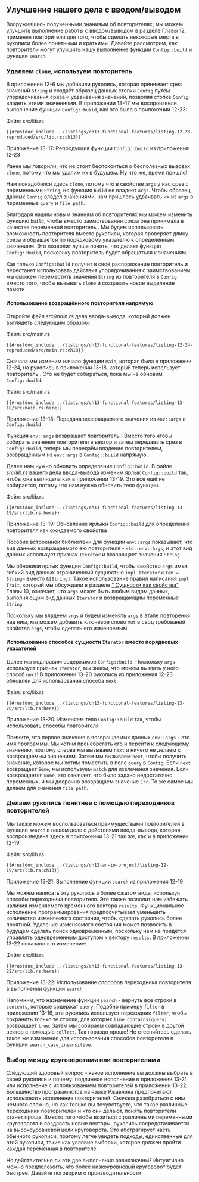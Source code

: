## Улучшение нашего дела с вводом/выводом

Вооружившись полученными знаниями об повторителях, мы можем улучшить выполнение работы с вводом/выводом в разделе Главы 12, применяя повторители для того, чтобы сделать некоторые места в рукописи более понятными и краткими. Давайте рассмотрим, как повторители могут улучшить нашу выполнение функции `Config::build` и функции `search`.

### Удаляем `clone`, используем повторитель 

В приложении 12-6 мы добавили рукопись, которая принимает срез значений `String` и создаёт образец данных стопки `Config` путём упорядочивания среза и удваивания значений, позволяя стопке `Config` владеть этими значениями. В приложении 13-17 мы воспроизвели выполнение функции `Config::build`, как это было в приложении 12-23:

<span class="filename">Файл: src/lib.rs</span>

```rust,ignore
{{#rustdoc_include ../listings/ch13-functional-features/listing-12-23-reproduced/src/lib.rs:ch13}}
```

<span class="caption">Приложение 13-17: Репродукция функции <code>Config::build</code> из приложения 12-23</span>

Ранее мы говорили, что не стоит беспокоиться о бесполезных вызовах `clone`, потому что мы удалим их в будущем. Ну что же, время пришло!

Нам понадобился здесь `clone`, потому что в свойстве `args` у нас срез с переменными `String`, но функция `build` не владеет `args`. Чтобы образец данных `Config` владел значениями, нам пришлось удваивать их из `args` в переменные `query` и `file_path`.

Благодаря нашим новым знаниям об повторителях мы можем изменить функцию `build`, чтобы вместо заимствования среза она принимала в качестве переменной повторитель . Мы будем использовать возможность повторителя вместо рукописи, которая проверяет длину среза и обращается по порядковому указателю к определённым значениям. Это позволит лучше понять, что делает функция `Config::build`, поскольку повторитель будет обращаться к значениям.

Как только `Config::build` получит в своё распоряжение повторитель и перестанет использовать действия упорядочивания с заимствованием, мы сможем переместить значения `String` из повторителя в `Config` вместо того, чтобы вызывать `clone` и создавать новое выделение памяти.

#### Использование возвращённого повторителя напрямую

Откройте файл *src/main.rs* дела ввода-вывода, который должен выглядеть следующим образом:

<span class="filename">Файл: src/main.rs</span>

```rust,ignore
{{#rustdoc_include ../listings/ch13-functional-features/listing-12-24-reproduced/src/main.rs:ch13}}
```

Сначала мы изменим начало функции `main`, которая была в приложении 12-24, на рукопись в приложении 13-18, который теперь использует повторитель . Это не будет собираться, пока мы не обновим `Config::build`.

<span class="filename">Файл: src/main.rs</span>

```rust,ignore,does_not_compile
{{#rustdoc_include ../listings/ch13-functional-features/listing-13-18/src/main.rs:here}}
```

<span class="caption">Приложение 13-18: Передача возвращаемого значения из <code>env::args</code> в <code>Config::build</code></span>

Функция `env::args` возвращает повторитель ! Вместо того чтобы собирать значения повторителя в вектор и затем передавать срез в `Config::build`, теперь мы передаём владение повторителем, возвращённым из `env::args` в `Config::build` напрямую.

Далее нам нужно обновить определение `Config::build`. В файле *src/lib.rs* вашего дела ввода-вывода изменим ярлык `Config::build` так, чтобы она выглядела как в приложении 13-19. Это все ещё не собирается, потому что нам нужно обновить тело функции.

<span class="filename">Файл: src/lib.rs</span>

```rust,ignore,does_not_compile
{{#rustdoc_include ../listings/ch13-functional-features/listing-13-19/src/lib.rs:here}}
```

<span class="caption">Приложение 13-19: Обновление ярлыки <code>Config::build</code> для определения повторителя как ожидаемого свойства</span>

Пособие встроенной библиотеки для функции `env::args` показывает, что вид данных возвращаемого ею повторителя - `std::env::Args`, и этот вид данных использует признак `Iterator` и возвращает значения `String`.

Мы обновили ярлык функции `Config::build`, чтобы свойство `args` имел гибкий вид данных ограниченный сущностью `impl Iterator<Item = String>` вместо `&[String]`. Такое использование правил написания `impl Trait`, который мы обсуждали в разделе [" Сущности как свойства"]<!-- ignore --> Главы 10, означает, что `args` может быть любым видом данных, выполняющим вид данных `Iterator` и возвращающим переменные `String`.

Поскольку мы владеем `args` и будем изменять `args` в этапе повторения над ним, мы можем добавить ключевое слово `mut` в свод требований свойства `args`, чтобы сделать его изменяемым.

#### Использование способов сущности `Iterator` вместо порядковых указателей

Далее мы подправим содержимое `Config::build`. Поскольку `args` использует признак `Iterator`, мы знаем, что можем вызвать у него способ `next`! В приложении 13-20 рукопись из приложения 12-23 обновлён для использования способа `next`:

<span class="filename">Файл: src/lib.rs</span>

```rust,noplayground
{{#rustdoc_include ../listings/ch13-functional-features/listing-13-20/src/lib.rs:here}}
```

<span class="caption">Приложение 13-20: Изменяем тело <code>Config::build</code> так, чтобы использовать способы повторителя</span>

Помните, что первое значение в возвращаемых данных `env::args` - это имя программы. Мы хотим пренебрегать его и перейти к следующему значению, поэтому сперва мы вызываем `next` и ничего не делаем с возвращаемым значением. Затем мы вызываем `next`, чтобы получить значение, которое мы хотим поместить в поле `query` в `Config`. Если `next` возвращает `Some`, мы используем `match` для извлечения значения. Если возвращается `None`, это означает, что было задано недостаточно переменных, и мы досрочно возвращаем значение `Err`. То же самое мы делаем для значения `file_path`.

### Делаем рукопись понятнее с помощью переходников повторителей

Мы также можем воспользоваться преимуществами повторителей в функции `search` в нашем деле с действиями ввода-вывода, которая воспроизведена здесь в приложении 13-21 так же, как и в приложении 12-19:

<span class="filename">Файл: src/lib.rs</span>

```rust,ignore
{{#rustdoc_include ../listings/ch12-an-io-project/listing-12-19/src/lib.rs:ch13}}
```

<span class="caption">Приложение 13-21: Выполнение функции <code>search</code> из приложения 12-19</span>

Мы можем написать эту рукопись в более сжатом виде, используя способы переходника повторителя. Это также позволит нам избежать наличия изменяемого временного вектора `results`. Функциональное исполнение программирования предпосчитывает уменьшить количество изменяемого состояния, чтобы сделать рукопись более понятной. Удаление изменяемого состояния может позволить в будущем сделать поиск одновременным, поскольку нам не придётся управлять одновременным доступом к вектору `results`. В приложении 13-22 показано это изменение:

<span class="filename">Файл: src/lib.rs</span>

```rust,ignore
{{#rustdoc_include ../listings/ch13-functional-features/listing-13-22/src/lib.rs:here}}
```

<span class="caption">Приложение 13-22: Использование способов переходника повторителя в выполнении функции <code>search</code></span>

Напомним, что назначение функции `search` - вернуть все строки в `contents`, которые содержат `query`. Подобно примеру `filter` в приложении 13-16, эта рукопись использует переходник `filter`, чтобы сохранить только те строки, для которых `line.contains(query)` возвращает `true`. Затем мы собираем совпадающие строки в другой вектор с помощью `collect`. Так гораздо проще! Не стесняйтесь сделать такое же изменение для использования способов повторителя в функции `search_case_insensitive`.

### Выбор между круговоротами или повторителями

Следующий здоровый вопрос - какое исполнение вы должны выбрать в своей рукописи и почему: подлинное исполнение в приложении 13-21 или исполнение с использованием повторителей в приложении 13-22. Большинство программистов на языке Ржавчина предпочитают использовать исполнение повторителей. Сначала разобраться с ним немного сложно, но как только вы почувствуете, что такое различные переходники повторителей и что они делают, понять повторители станет проще. Вместо того чтобы возиться с различными переменными круговорота и создавать новые векторы, рукопись сосредотачивается на высокоуровневой цели круговорота. Это абстрагирует часть обычного рукописи, поэтому легче увидеть подходы, единственные для этой рукописи, такие как условие выборки, которое должен пройти каждая переменная в повторителе.

Но действительно ли эти две выполнения равнозначны? Интуитивно можно предположить, что более низкоуровневый круговорот будет быстрее. Давайте поговорим о производительности.


[" Сущности как свойства"]: ch10-02-traits.html#traits-as-parameters